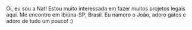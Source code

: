 Oi, eu sou a Nat! Estou muito interessada em fazer muitos projetos legais aqui. 
Me encontro em Ibiúna-SP, Brasil.
Eu namoro o João, adoro gatos e adoro de tudo um pouco! :)


<!---
nthccr/nthccr is a ✨ special ✨ repository because its `README.md` (this file) appears on your GitHub profile.
You can click the Preview link to take a look at your changes.
--->

